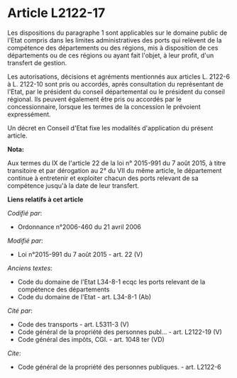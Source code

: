 # Article L2122-17

Les dispositions du paragraphe 1 sont applicables sur le domaine public de l'Etat compris dans les limites administratives
des ports qui relèvent de la compétence des départements ou des régions, mis à disposition de ces départements ou de ces
régions ou ayant fait l'objet, à leur profit, d'un transfert de gestion. 

Les autorisations, décisions et agréments mentionnés aux articles L. 2122-6 à L. 2122-10 sont pris ou accordés, après
consultation du représentant de l'Etat, par le président du conseil départemental ou le président du conseil régional. Ils
peuvent également être pris ou accordés par le concessionnaire, lorsque les termes de la concession le prévoient
expressément. 

Un décret en Conseil d'Etat fixe les modalités d'application du présent article.

**Nota:**

Aux termes du IX de l'article 22 de la loi n° 2015-991 du 7 août 2015, à titre transitoire et par dérogation au 2° du VII du
même article, le département continue à entretenir et exploiter chacun des ports relevant de sa compétence jusqu'à la date de
leur transfert.

**Liens relatifs à cet article**

_Codifié par_:

  - Ordonnance n°2006-460 du 21 avril 2006

_Modifié par_:

  - Loi n°2015-991 du 7 août 2015 - art. 22 (V)

_Anciens textes_:

  - Code du domaine de l'Etat L34-8-1 ecqc les ports relevant de la compétence des départements
  - Code du domaine de l'Etat - art. L34-8-1 (Ab)

_Cité par_:

  - Code des transports - art. L5311-3 (V)
  - Code général de la propriété des personnes publ... - art. L2122-19 (V)
  - Code général des impôts, CGI. - art. 1048 ter (VD)

_Cite_:

  - Code général de la propriété des personnes publiques. - art. L2122-6
